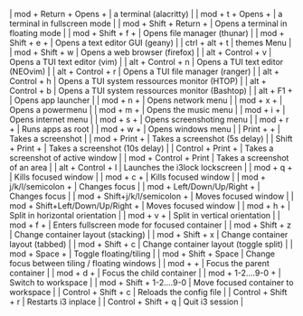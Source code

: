 |  mod      +  Return   +  Opens         +                |  a terminal (alacritty)                          |
|  mod      +  t        +  Opens         +                |  a terminal in fullscreen mode                   |
|  mod      +  Shift    +  Return        +                |  Opens a terminal in floating mode               |
|  mod      +  Shift    +  f             +                |  Opens file manager (thunar)                     |
|  mod      +  Shift    +  e             +                |  Opens a text editor GUI (geany)                 |
|  ctrl     +  alt                       +  t             | themes Menu                                      |
|  mod      +  Shift                     +  w             | Opens a web browser (firefox)                    |
|  alt      +  Control                   +  v             | Opens a TUI text editor (vim)                    |
|  alt      +  Control                   +  n             | Opens a TUI text editor (NEOvim)                 |
|  alt      +  Control                   +  r             | Opens a TUI file manager (ranger)                |
|  alt      +  Control                   +  h             | Opens a TUI system ressources monitor (HTOP)     |
|  alt      +  Control                   +  b             | Opens a TUI system ressources monitor (Bashtop)  |
|  alt      +  F1                        +                | Opens app launcher                               |
|  mod      +  n                         +                | Opens network menu                               |
|  mod      +  x                         +                | Opens a powermenu                                |
|  mod      +  m                         +                | Opens the music menu                             |
|  mod      +  i                         +                | Opens internet menu                              |
|  mod      +  s                         +                | Opens screenshoting menu                         |
|  mod      +  r                         +                | Runs apps as root                                |
|  mod      +  w                         +                | Opens windows menu                               |
|  Print    +                            +                | Takes a screenshot                               |
|  mod      +  Print                     +                | Takes a screenshot (5s delay)                    |
|  Shift    +  Print                     +                | Takes a screenshot (10s delay)                   |
|  Control  +  Print                     +                | Takes a screenshot of active window              |
|  mod      +  Control                   +  Print         | Takes a screenshot of an area                    |
|  alt      +  Control                   +  l             | Launches the i3lock lockscreen                   |
|  mod      +  q                         +                | Kills focused window                             | 
|  mod      +  c                         +                | Kills focused window                             |
|  mod      +  j/k/l/semicolon           +                | Changes focus                                    |
|  mod      +  Left/Down/Up/Right        +                | Changes focus                                    |
|  mod      +  Shift+j/k/l/semicolon     +                | Moves focused window                             |
|  mod      +  Shift+Left/Down/Up/Right  +                | Moves focused window                             |
|  mod      +  h                         +                | Split in horizontal orientation                  |
|  mod      +  v                         +                | Split in vertical orientation                    |
|  mod      +  f                         +                | Enters fullscreen mode for focused container     |
|  mod      +  Shift                     +  z             | Change container layout (stacking)               |
|  mod      +  Shift                     +  x             | Change container layout (tabbed)                 |
|  mod      +  Shift                     +  c             | Change container layout (toggle split)           |
|  mod      +  Space                     +                | Toggle floating/tiling                           |
|  mod      +  Shift                     +  Space         | Change focus between tiling / floating windows   |
|  mod      +                            +                | Focus the parent container                       |
|  mod      +  d                         +                | Focus the child container                        |
|  mod      +  1-2....9-0                +                | Switch to workspace                              |
|  mod      +  Shift                     +  1-2....9-0    | Move focused container to workspace              |
|  Control  +  Shift                     +  c             | Reloads the config file                          |
|  Control  +  Shift                     +  r             | Restarts i3 inplace                              |
|  Control  +  Shift                     +  q             | Quit i3 session                                  |
